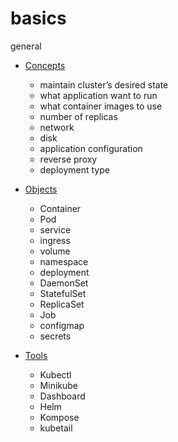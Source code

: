 # basics

general
* [Concepts](https://kubernetes.io/docs/concepts/)
  * maintain cluster’s desired state
  * what application want to run
  * what container images to use
  * number of replicas
  * network
  * disk
  * application configuration
  * reverse proxy
  * deployment type
  
* [Objects](https://medium.com/google-cloud/kubernetes-101-pods-nodes-containers-and-clusters-c1509e409e16)
  * Container
  * Pod
  * service
  * ingress
  * volume
  * namespace
  * deployment
  * DaemonSet
  * StatefulSet
  * ReplicaSet
  * Job
  * configmap
  * secrets
* [Tools](https://kubernetes.io/docs/reference/tools/)
  * Kubectl
  * Minikube
  * Dashboard
  * Helm
  * Kompose
  * kubetail


  

